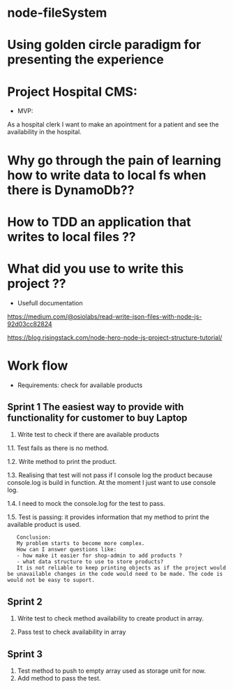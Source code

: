 # node-fileSystem

# Using golden circle paradigm for presenting the experience

# Project Hospital CMS:

- MVP: 

As a hospital clerk I want to make an apointment for a patient and see the availability in the hospital.

# Why go through the pain of learning how to write data to local fs when there is DynamoDb??

# How to TDD an application that writes to local files ??

# What did you use to write this project ??


- Usefull documentation

https://medium.com/@osiolabs/read-write-json-files-with-node-js-92d03cc82824

https://blog.risingstack.com/node-hero-node-js-project-structure-tutorial/


# Work flow

- Requirements: check for available products

## Sprint 1 The easiest way to provide with functionality for customer to buy Laptop

1. Write test to check if there are available products

1.1. Test fails as there is no method.

1.2. Write method to print the product.

1.3. Realising that test will not pass if I console log the product because console.log is build in function. At the moment I just want to use console log.

1.4. I need to mock the console.log for the test to pass.

1.5. Test is passing: it provides information that my method to print the available product is used.

	   Conclusion:
       My problem starts to become more complex. 
       How can I answer questions like:
       - how make it easier for shop-admin to add products ?
       - what data structure to use to store products? 
       It is not reliable to keep printing objects as if the project would be unavailable changes in the code would need to be made. The code is would not be easy to suport.
	
## Sprint 2

1. Write test to check method availability to create product in array.

2. Pass test to check availability in array

## Sprint 3

1. Test method to push to empty array used as storage unit for now.
2. Add method to pass the test.